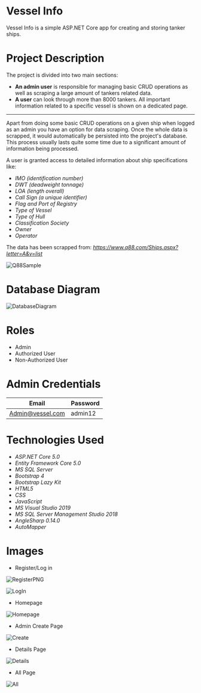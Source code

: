 # Vessel Info

Vessel Info is a simple ASP.NET Core app for creating and storing tanker ships. 

# Project Description

The project is divided into two main sections:
- **An admin user** is responsible for managing basic CRUD operations as well as scraping a large amount of tankers related data.
- **A user** can look through more than 8000 tankers. All important information related to a specific vessel is shown on a dedicated page.

---

Apart from doing some basic CRUD operations on a given ship when logged as an admin you have an option for data scraping. Once the whole data is scrapped, it would automatically be persisted into the project's database. This process usually lasts quite some time due to a significant amount of information being processed. 

A user is granted access to detailed information about ship specifications like:

- *IMO (identification number)*
- *DWT (deadweight tonnage)*
- *LOA (length overall)*
- *Call Sign (a unique identifier)*
- *Flag and Port of Registry*
- *Type of Vessel*
- *Type of Hull*
- *Classification Society*
- *Owner*
- *Operator*

The data has been scrapped from: *https://www.q88.com/Ships.aspx?letter=A&v=list*

![Q88Sample](https://user-images.githubusercontent.com/97052397/199532689-5f47cf6e-6155-4a53-b998-5e805833418c.PNG)

# Database Diagram
![DatabaseDiagram](https://user-images.githubusercontent.com/97052397/199499995-f137e550-b8e5-4967-9526-bf81d2422ad2.png)

# Roles

- Admin
- Authorized User
- Non-Authorized User

# Admin Credentials

| Email            | Password |
| ---------------- | -------- |
| Admin@vessel.com | admin12  |

# Technologies Used

- *ASP.NET Core 5.0*
- *Entity Framework Core 5.0*
- *MS SQL Server*
- *Bootstrap 4*
- *Bootstrap Lazy Kit*
- *HTML5*
- *CSS*
- *JavaScript*
- *MS Visual Studio 2019*
- *MS SQL Server Management Studio 2018*
- *AngleSharp 0.14.0*
- *AutoMapper*

# Images

- Register/Log in

![RegisterPNG](https://user-images.githubusercontent.com/97052397/199501388-3a6eb0ce-7d0e-42aa-b6d6-3a815af2f7e4.PNG)

![LogIn](https://user-images.githubusercontent.com/97052397/199501432-d67fafa2-9a79-495b-8fd9-4c9e077c9121.PNG)

- Homepage

![Homepage](https://user-images.githubusercontent.com/97052397/199531996-7245eb0d-23ff-4bfa-8458-99a84c3771df.PNG)

- Admin Create Page

![Create](https://user-images.githubusercontent.com/97052397/199533347-a8711fbd-c9ae-457a-8bba-4e4dd435b8d3.PNG)

- Details Page

![Details](https://user-images.githubusercontent.com/97052397/199534664-2ea33a93-7b9f-45a3-9077-d9cb5b1d5fc0.PNG)

- All Page

![All](https://user-images.githubusercontent.com/97052397/199534727-77a2903b-dfc8-4342-b3f3-f21dcc12a405.PNG)


